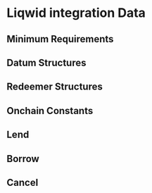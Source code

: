 # Liqwid integration Data

## Minimum Requirements


## Datum Structures


## Redeemer Structures


## Onchain Constants

## Lend

## Borrow

## Cancel